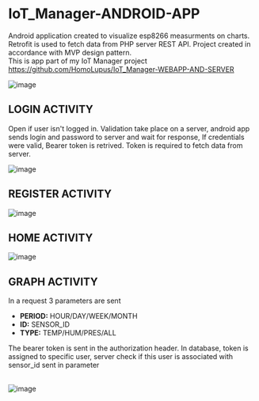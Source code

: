# IoT_Manager-ANDROID-APP
Android application created to visualize esp8266 measurments on charts. Retrofit is used to fetch data from PHP server REST API. Project created in accordance with MVP design pattern. <br>
This is app part of my IoT Manager project https://github.com/HomoLupus/IoT_Manager-WEBAPP-AND-SERVER

![image](https://user-images.githubusercontent.com/83671766/189610323-67265cc6-a4c6-4a5e-93c3-8f73e59ff2c1.png)

<h2>LOGIN ACTIVITY </h2>
Open if user isn't logged in. Validation take place on a server, android app sends login and password to server and wait for response, If credentials were valid, Bearer token is retrived.
Token is required to fetch data from server.

![image](https://user-images.githubusercontent.com/83671766/189949780-6a9f9ae2-1c4f-41fb-9fcf-da224502dfbf.png)

<h2>REGISTER ACTIVITY </h2>

![image](https://user-images.githubusercontent.com/83671766/189537188-6c7afd9d-51b6-4084-99d2-527bfea523c4.png)

<h2>HOME ACTIVITY </h2>

![image](https://user-images.githubusercontent.com/83671766/189537248-abd97a55-6ec7-4897-8242-24bc44bc6ea0.png)

<h2>GRAPH ACTIVITY </h2>

In a request 3 parameters are sent
<ul>
  <li><b>PERIOD:</b> HOUR/DAY/WEEK/MONTH</li>
  <li><b>ID:</b> SENSOR_ID</li>
  <li><b>TYPE:</b> TEMP/HUM/PRES/ALL</li>
</ul>
The bearer token is sent in the authorization header. In database, token is assigned to specific user, server check if this user is 
associated with sensor_id sent in parameter
<br><br>

![image](https://user-images.githubusercontent.com/83671766/189606734-acc3faf0-7083-410e-9a06-427d96e4bd97.png)
